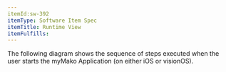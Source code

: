 ```yaml
---
itemId:sw-392
itemType: Software Item Spec
itemTitle: Runtime View
itemFulfills: 
---
```

The following diagram shows the sequence of steps executed when the user starts the myMako Application (on either iOS or visionOS).

